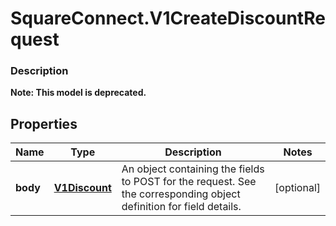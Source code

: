 # SquareConnect.V1CreateDiscountRequest

### Description
**Note: This model is deprecated.**



## Properties
Name | Type | Description | Notes
------------ | ------------- | ------------- | -------------
**body** | [**V1Discount**](V1Discount.md) | An object containing the fields to POST for the request.  See the corresponding object definition for field details. | [optional] 


